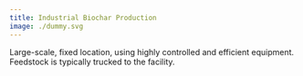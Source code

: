 ```yaml
---
title: Industrial Biochar Production
image: ./dummy.svg
---
```


Large-scale, fixed location, using highly controlled and efficient equipment. Feedstock is typically trucked to the facility. 
